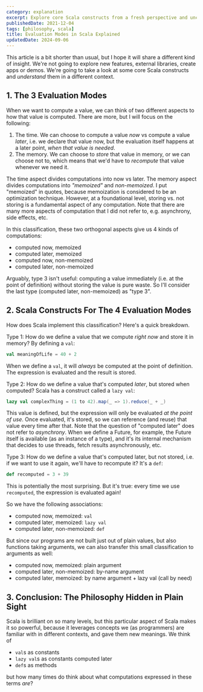 ```yaml
---
category: explanation
excerpt: Explore core Scala constructs from a fresh perspective and uncover new insights into their use and application
publishedDate: 2021-12-04
tags: [philosophy, scala]
title: Evaluation Modes in Scala Explained
updatedDate: 2024-09-06
---
```


This article is a bit shorter than usual, but I hope it will share a different kind of insight. We're not going to explore new features, external libraries, create apps or demos. We're going to take a look at some core Scala constructs and _understand_ them in a different context.

## 1. The 3 Evaluation Modes

When we want to compute a value, we can think of two different aspects to how that value is computed. There are more, but I will focus on the following:

1. The time. We can choose to compute a value _now_ vs compute a value _later_, i.e. we declare that value now, but the evaluation itself happens at a later point, _when that value is needed_.
1. The memory. We can choose to _store_ that value in memory, or we can choose not to, which means that we'd have to _recompute_ that value whenever we need it.

The time aspect divides computations into now vs later. The memory aspect divides computations into _"memoized"_ and _non-memoized_. I put "memoized" in quotes, because memoization is considered to be an optimization technique. However, at a foundational level, storing vs. not storing is a fundamental aspect of any computation. Note that there are many more aspects of computation that I did not refer to, e.g. asynchrony, side effects, etc.

In this classification, these two orthogonal aspects give us 4 kinds of computations:

- computed now, memoized
- computed later, memoized
- computed now, non-memoized
- computed later, non-memoized

Arguably, type 3 isn't useful: computing a value immediately (i.e. at the point of definition) without storing the value is pure waste. So I'll consider the last type (computed later, non-memoized) as "type 3".

## 2. Scala Constructs For The 4 Evaluation Modes

How does Scala implement this classification? Here's a quick breakdown.

Type 1: How do we define a value that we compute _right now_ and store it in memory? By defining a `val`:

```scala
val meaningOfLife = 40 + 2
```

When we define a `val`, it will _always_ be computed at the point of definition. The expression is evaluated and the result is stored.

Type 2: How do we define a value that's computed _later_, but stored when computed? Scala has a construct called a `lazy val`:

```scala
lazy val complexThing = (1 to 42).map(_ => 1).reduce(_ + _)
```

This value is defined, but the expression will only be evaluated _at the point of use_. Once evaluated, it's stored, so we can reference (and reuse) that value every time after that. Note that the question of "computed later" does not refer to _asynchrony_. When we define a Future, for example, the Future itself is available (as an instance of a type), and it's its internal mechanism that decides to use threads, fetch results asynchronously, etc.

Type 3: How do we define a value that's computed later, but not stored, i.e. if we want to use it again, we'll have to recompute it? It's a `def`:

```scala
def recomputed = 3 + 39
```

This is potentially the most surprising. But it's true: every time we use `recomputed`, the expression is evaluated again!

So we have the following associations:

- computed now, memoized: `val`
- computed later, memoized: `lazy val`
- computed later, non-memoized: `def`

But since our programs are not built just out of plain values, but also functions taking arguments, we can also transfer this small classification to arguments as well:

- computed now, memoized: plain argument
- computed later, non-memoized: by-name argument
- computed later, memoized: by name argument + lazy val (call by need)

## 3. Conclusion: The Philosophy Hidden in Plain Sight

Scala is brilliant on so many levels, but this particular aspect of Scala makes it so powerful, because it leverages concepts we (as programmers) are familiar with in different contexts, and gave them new meanings. We think of

- `val`s as constants
- `lazy val`s as constants computed later
- `def`s as methods

but how many times do think about what computations expressed in these terms _are_?
